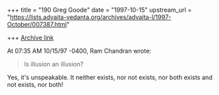 +++
title = "190 Greg Goode"
date = "1997-10-15"
upstream_url = "https://lists.advaita-vedanta.org/archives/advaita-l/1997-October/007387.html"

+++
[Archive link](https://lists.advaita-vedanta.org/archives/advaita-l/1997-October/007387.html)

At 07:35 AM 10/15/97 -0400, Ram Chandran wrote:

>Is illusion an illusion?

Yes, it's unspeakable.  It neither exists, nor not exists, nor both exists
and not exists, nor both!

